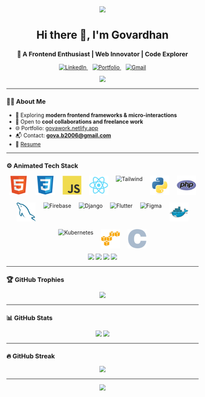 <!-- 👋 Intro GIF -->
<div align="center">
  <img src="https://media.giphy.com/media/M9gbBd9nbDrOTu1Mqx/giphy.gif" width="180px" />
</div>

<h1 align="center">Hi there 👋, I'm Govardhan</h1>
<h3 align="center">🚀 A Frontend Enthusiast | Web Innovator | Code Explorer</h3>

<!-- 🔗 Sleek Circular Social Icons -->
<p align="center">
  <a href="https://www.linkedin.com/in/govardhan-696775253" target="_blank">
    <img src="https://img.icons8.com/ios-filled/50/0077B5/linkedin.png" height="35" alt="LinkedIn" />
  </a>
  &nbsp;&nbsp;
  <a href="https://govawork.netlify.app/" target="_blank">
    <img src="https://img.icons8.com/ios-filled/50/000000/domain.png" height="35" alt="Portfolio" />
  </a>
  &nbsp;&nbsp;
  <a href="mailto:gova.b2006@gmail.com" target="_blank">
    <img src="https://img.icons8.com/ios-filled/50/D14836/gmail-new.png" height="35" alt="Gmail" />
  </a>
</p>

<!-- 👁 Profile Views -->
<p align="center">
  <img src="https://komarev.com/ghpvc/?username=govu-ux&label=Profile+Views&color=blueviolet&style=flat" />
</p>

---

### 👨‍💻 About Me

- 🎯 Exploring **modern frontend frameworks & micro-interactions**
- 🤝 Open to **cool collaborations and freelance work**
- 🌐 Portfolio: [govawork.netlify.app](https://govawork.netlify.app)
- 📬 Contact: **gova.b2006@gmail.com**
- 📄 [Resume](https://i.postimg.cc/Y9HBRRrB/IMG-20250515-WA0001.jpg)

---

### ⚙️ Animated Tech Stack

<div align="center" style="display:flex;flex-wrap:wrap;gap:20px;justify-content:center">

<img src="https://raw.githubusercontent.com/devicons/devicon/master/icons/html5/html5-original.svg" height="50" title="HTML" />
<img src="https://raw.githubusercontent.com/devicons/devicon/master/icons/css3/css3-original.svg" height="50" title="CSS" />
<img src="https://raw.githubusercontent.com/devicons/devicon/master/icons/javascript/javascript-original.svg" height="50" title="JavaScript" />
<img src="https://raw.githubusercontent.com/devicons/devicon/master/icons/react/react-original.svg" height="50" title="React" />
<img src="https://www.vectorlogo.zone/logos/tailwindcss/tailwindcss-icon.svg" height="50" title="Tailwind" />
<img src="https://raw.githubusercontent.com/devicons/devicon/master/icons/python/python-original.svg" height="50" title="Python" />
<img src="https://raw.githubusercontent.com/devicons/devicon/master/icons/php/php-original.svg" height="50" title="PHP" />
<img src="https://raw.githubusercontent.com/devicons/devicon/master/icons/mysql/mysql-original.svg" height="50" title="MySQL" />
<img src="https://www.vectorlogo.zone/logos/firebase/firebase-icon.svg" height="50" title="Firebase" />
<img src="https://cdn.worldvectorlogo.com/logos/django.svg" height="50" title="Django" />
<img src="https://www.vectorlogo.zone/logos/flutterio/flutterio-icon.svg" height="50" title="Flutter" />
<img src="https://www.vectorlogo.zone/logos/figma/figma-icon.svg" height="50" title="Figma" />
<img src="https://raw.githubusercontent.com/devicons/devicon/master/icons/docker/docker-original.svg" height="50" title="Docker" />
<img src="https://www.vectorlogo.zone/logos/kubernetes/kubernetes-icon.svg" height="50" title="Kubernetes" />
<img src="https://raw.githubusercontent.com/devicons/devicon/master/icons/amazonwebservices/amazonwebservices-original.svg" height="50" title="AWS" />
<img src="https://raw.githubusercontent.com/devicons/devicon/master/icons/c/c-original.svg" height="50" title="C" />

</div>

<!-- Optional: Add glowing animation -->
<p align="center">
  <img src="https://github.com/roshanrahman/resume-assets/blob/main/html.gif?raw=true" height="40" />
  <img src="https://github.com/roshanrahman/resume-assets/blob/main/css.gif?raw=true" height="40" />
  <img src="https://github.com/roshanrahman/resume-assets/blob/main/javascript.gif?raw=true" height="40" />
  <img src="https://github.com/roshanrahman/resume-assets/blob/main/react.gif?raw=true" height="40" />
</p>

---

### 🏆 GitHub Trophies

<p align="center">
  <img src="https://github-profile-trophy.vercel.app/?username=govu-ux&theme=onedark&no-bg=true&margin-w=10" />
</p>

---

### 📊 GitHub Stats

<p align="center">
  <img src="https://github-readme-stats.vercel.app/api?username=govu-ux&show_icons=true&theme=tokyonight&hide_border=true" width="48%" />
  <img src="https://github-readme-stats.vercel.app/api/top-langs/?username=govu-ux&layout=compact&theme=tokyonight&hide_border=true" width="48%" />
</p>

---

### 🔥 GitHub Streak

<p align="center">
  <img src="https://github-readme-streak-stats.herokuapp.com/?user=govu-ux&theme=tokyonight&hide_border=true" />
</p>

---

<!-- 🌊 Footer Wave -->
<p align="center">
  <img src="https://capsule-render.vercel.app/api?type=waving&color=0:2f80ed,100:56cc9d&height=100&section=footer"/>
</p>
